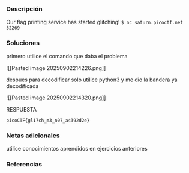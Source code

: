 ### Descripción 
Our flag printing service has started glitching!
`$ nc saturn.picoctf.net 52269`

### Soluciones

primero utilice el comando que daba el problema

![[Pasted image 20250902214226.png]]

despues para decodificar solo utilice python3 y me dio la bandera ya decodificada

![[Pasted image 20250902214320.png]]

RESPUESTA

```
picoCTF{gl17ch_m3_n07_a4392d2e}
```


### Notas adicionales 

utilice conocimientos aprendidos en ejercicios anteriores

### Referencias 
